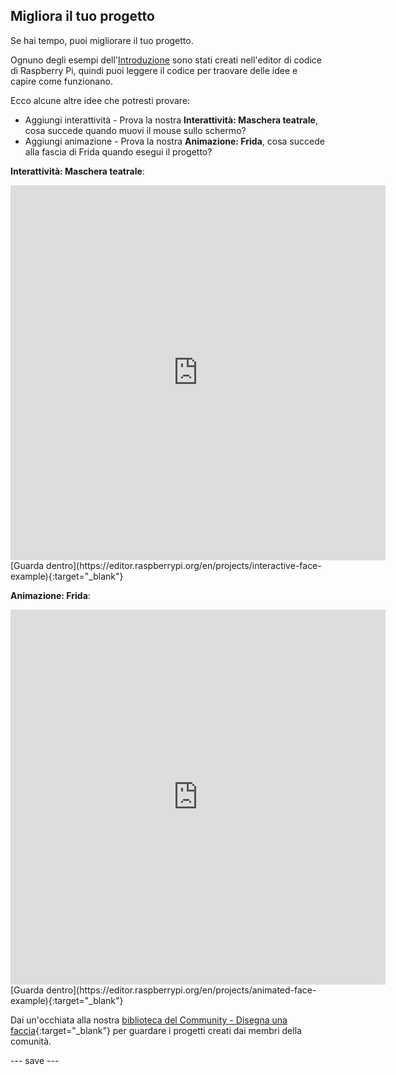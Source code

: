 ## Migliora il tuo progetto

Se hai tempo, puoi migliorare il tuo progetto.

Ognuno degli esempi dell'[Introduzione](.) sono stati creati nell'editor di codice di Raspberry Pi, quindi puoi leggere il codice per traovare delle idee e capire come funzionano.

Ecco alcune altre idee che potresti provare:
- Aggiungi interattività - Prova la nostra **Interattività: Maschera teatrale**, cosa succede quando muovi il mouse sullo schermo?
- Aggiungi animazione - Prova la nostra **Animazione: Frida**, cosa succede alla fascia di Frida quando esegui il progetto?

**Interattività: Maschera teatrale**:
<iframe src="https://editor.raspberrypi.org/en/embed/viewer/interactive-face-example" width="600" height="600" frameborder="0" marginwidth="0" marginheight="0" allowfullscreen>
</iframe> [Guarda dentro](https://editor.raspberrypi.org/en/projects/interactive-face-example){:target="_blank"}

**Animazione: Frida**:
<iframe src="https://editor.raspberrypi.org/en/embed/viewer/animated-face-example" width="600" height="600" frameborder="0" marginwidth="0" marginheight="0" allowfullscreen>
</iframe> [Guarda dentro](https://editor.raspberrypi.org/en/projects/animated-face-example){:target="_blank"}

Dai un'occhiata alla nostra [biblioteca del Community - Disegna una faccia](https://wke.lt/w/s/8sVH4f){:target="_blank"} per guardare i progetti creati dai membri della comunità.

--- save ---
